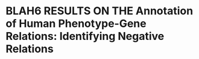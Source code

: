 # BLAH6 RESULTS ON THE Annotation of Human Phenotype-Gene Relations: Identifying Negative Relations
